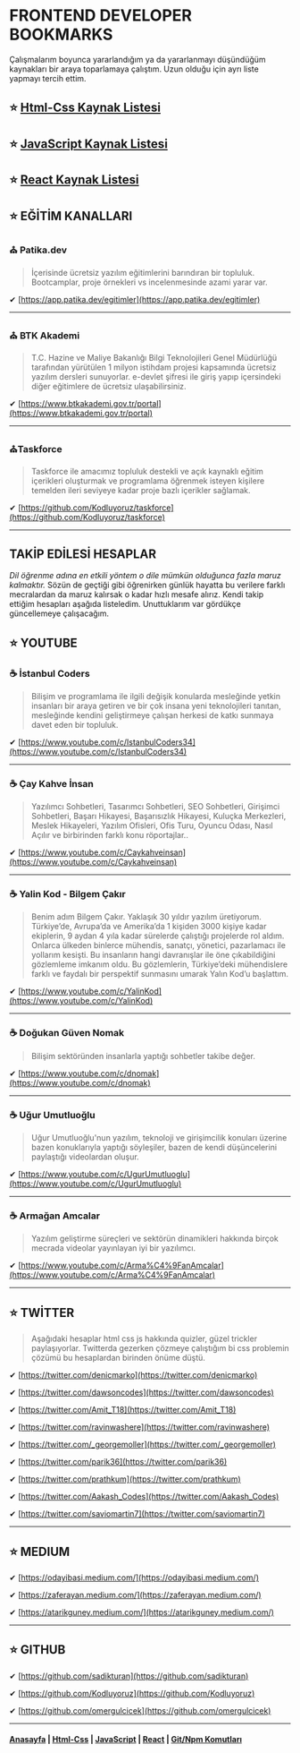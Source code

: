 # FRONTEND DEVELOPER BOOKMARKS

Çalışmalarım boyunca yararlandığım ya da yararlanmayı düşündüğüm kaynakları bir araya toparlamaya çalıştım. Uzun olduğu için ayrı liste yapmayı tercih ettim.

## ⭐ [Html-Css Kaynak Listesi](./html-css-kaynaklar.md)

## ⭐ [JavaScript Kaynak Listesi](./javascript-kaynaklar.md)

## ⭐ [React Kaynak Listesi](./react-kaynaklar.md)

## ⭐ EĞİTİM KANALLARI

### ⛪ Patika.dev

> İçerisinde ücretsiz yazılım eğitimlerini barındıran bir topluluk. Bootcamplar, proje örnekleri vs incelenmesinde azami yarar var.

✔ [https://app.patika.dev/egitimler](https://app.patika.dev/egitimler)

---

### ⛪ BTK Akademi

> T.C. Hazine ve Maliye Bakanlığı Bilgi Teknolojileri Genel Müdürlüğü tarafından yürütülen 1 milyon istihdam projesi kapsamında ücretsiz yazılım dersleri sunuyorlar. e-devlet şifresi ile giriş yapıp içersindeki diğer eğitimlere de ücretsiz ulaşabilirsiniz.

✔ [https://www.btkakademi.gov.tr/portal](https://www.btkakademi.gov.tr/portal)

---

### ⛪Taskforce

> Taskforce ile amacımız topluluk destekli ve açık kaynaklı eğitim içerikleri oluşturmak ve programlama öğrenmek isteyen kişilere temelden ileri seviyeye kadar proje bazlı içerikler sağlamak.

✔ [https://github.com/Kodluyoruz/taskforce](https://github.com/Kodluyoruz/taskforce)

---

## TAKİP EDİLESİ HESAPLAR

 *Dil öğrenme adına en etkili yöntem o dile mümkün olduğunca fazla maruz kalmaktır.* Sözün de geçtiği gibi öğrenirken günlük hayatta bu verilere farklı mecralardan da maruz kalırsak o kadar hızlı mesafe alırız. Kendi takip ettiğim hesapları aşağıda listeledim. Unuttuklarım var gördükçe güncellemeye çalışacağım.

## ⭐ YOUTUBE

### ☕ İstanbul Coders

> Bilişim ve programlama ile ilgili değişik konularda mesleğinde yetkin insanları bir araya getiren ve bir çok insana yeni teknolojileri tanıtan, mesleğinde kendini geliştirmeye çalışan herkesi de katkı sunmaya davet eden bir topluluk.

✔ [https://www.youtube.com/c/IstanbulCoders34](https://www.youtube.com/c/IstanbulCoders34)

---

### ☕ Çay Kahve İnsan

> Yazılımcı Sohbetleri, Tasarımcı Sohbetleri, SEO Sohbetleri, Girişimci Sohbetleri, Başarı Hikayesi, Başarısızlık Hikayesi, Kuluçka Merkezleri, Meslek Hikayeleri, Yazılım Ofisleri, Ofis Turu, Oyuncu Odası, Nasıl Açılır ve birbirinden farklı konu röportajlar..

✔ [https://www.youtube.com/c/Caykahveinsan](https://www.youtube.com/c/Caykahveinsan)

---

### ☕ Yalin Kod - Bilgem Çakır

> Benim adım Bilgem Çakır. Yaklaşık 30 yıldır yazılım üretiyorum. Türkiye’de, Avrupa’da ve Amerika’da 1 kişiden 3000 kişiye kadar ekiplerin, 9 aydan 4 yıla kadar sürelerde çalıştığı projelerde rol aldım. Onlarca ülkeden binlerce mühendis, sanatçı, yönetici, pazarlamacı  ile yollarım kesişti. Bu insanların hangi davranışlar ile öne çıkabildiğini gözlemleme imkanım oldu. Bu gözlemlerin, Türkiye’deki mühendislere farklı ve faydalı bir perspektif sunmasını umarak Yalın Kod’u başlattım.

✔ [https://www.youtube.com/c/YalinKod](https://www.youtube.com/c/YalinKod)

---

### ☕ Doğukan Güven Nomak

> Bilişim sektöründen insanlarla yaptığı sohbetler takibe değer.

✔ [https://www.youtube.com/c/dnomak](https://www.youtube.com/c/dnomak)

---

### ☕ Uğur Umutluoğlu

> Uğur Umutluoğlu'nun yazılım, teknoloji ve girişimcilik konuları üzerine bazen konuklarıyla yaptığı söyleşiler, bazen de kendi düşüncelerini paylaştığı videolardan oluşur.

✔ [https://www.youtube.com/c/UgurUmutluoglu](https://www.youtube.com/c/UgurUmutluoglu)

---

### ☕ Armağan Amcalar

> Yazılım geliştirme süreçleri ve sektörün dinamikleri hakkında birçok mecrada videolar yayınlayan iyi bir yazılımcı.

✔ [https://www.youtube.com/c/Arma%C4%9FanAmcalar](https://www.youtube.com/c/Arma%C4%9FanAmcalar)

---

## ⭐ TWİTTER

> Aşağıdaki hesaplar html css js hakkında quizler, güzel trickler paylaşıyorlar. Twitterda gezerken çözmeye çalıştığım bi css problemin çözümü bu hesaplardan birinden önüme düştü.

✔ [https://twitter.com/denicmarko](https://twitter.com/denicmarko)

✔ [https://twitter.com/dawsoncodes](https://twitter.com/dawsoncodes)

✔ [https://twitter.com/Amit_T18](https://twitter.com/Amit_T18)

✔ [https://twitter.com/ravinwashere](https://twitter.com/ravinwashere)

✔ [https://twitter.com/_georgemoller](https://twitter.com/_georgemoller)

✔ [https://twitter.com/parik36](https://twitter.com/parik36)

✔ [https://twitter.com/prathkum](https://twitter.com/prathkum)

✔ [https://twitter.com/Aakash_Codes](https://twitter.com/Aakash_Codes)

✔ [https://twitter.com/saviomartin7](https://twitter.com/saviomartin7)

---

## ⭐ MEDIUM

✔ [https://odayibasi.medium.com/](https://odayibasi.medium.com/)

✔ [https://zaferayan.medium.com/](https://zaferayan.medium.com/)

✔ [https://atarikguney.medium.com/](https://atarikguney.medium.com/)

---

## ⭐ GITHUB

✔ [https://github.com/sadikturan](https://github.com/sadikturan)

✔ [https://github.com/Kodluyoruz](https://github.com/Kodluyoruz)

✔ [https://github.com/omergulcicek](https://github.com/omergulcicek)

---

#### [Anasayfa](./readme.md) | [Html-Css](./html-css.md) | [JavaScript](./javascript.md) | [React](./react.md) | [Git/Npm Komutları](./shortcut.md)